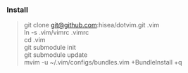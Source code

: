 ### Install
> git clone git@github.com:hisea/dotvim.git .vim    
> ln -s .vim/vimrc .vimrc    
> cd .vim    
> git submodule init    
> git submodule update    
> mvim -u ~/.vim/configs/bundles.vim +BundleInstall +q    
